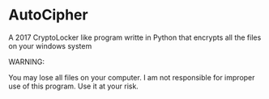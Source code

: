 # AutoCipher
A 2017 CryptoLocker like program writte in Python that encrypts all the files on your windows system


WARNING:


You may lose all files on your computer.
I am not responsible for improper use of this program. Use it at your risk.
